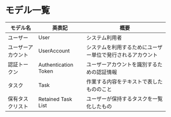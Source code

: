 # モデル一覧

モデル名|英表記|概要
--|--|--
ユーザー|User|システム利用者
ユーザーアカウント|UserAccount|システムを利用するためにユーザー単位で発行されるアカウント
認証トークン|Authentication Token|ユーザーアカウントを識別するための認証情報
タスク|Task|作業する内容をテキストで表したもののこと
保有タスクリスト|Retained Task List|ユーザーが保持するタスクを一覧化したもの

